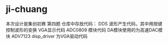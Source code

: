 # ji-chuang
本次设计是集创初赛 第四题
仓库中存放代码：
   DDS 波形产生代码，其中用按键控制波形的变换
   VGA显示代码
   ADC0809 模块代码
   DA模块使用的为高速DAC模块 ADV7123
   disp_driver 为VGA驱动代码
